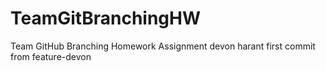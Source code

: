 # TeamGitBranchingHW
Team GitHub Branching Homework Assignment
devon harant first commit from feature-devon
